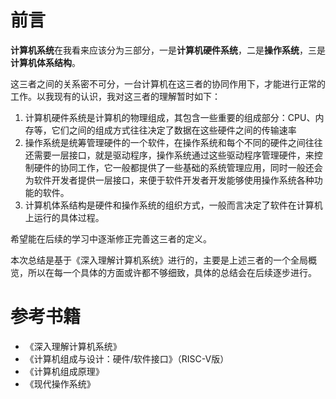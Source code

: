 # 前言

**计算机系统**在我看来应该分为三部分，一是**计算机硬件系统**，二是**操作系统**，三是**计算机体系结构**。

这三者之间的关系密不可分，一台计算机在这三者的协同作用下，才能进行正常的工作。以我现有的认识，我对这三者的理解暂时如下：

1. 计算机硬件系统是计算机的物理组成，其包含一些重要的组成部分：CPU、内存等，它们之间的组成方式往往决定了数据在这些硬件之间的传输速率
2. 操作系统是统筹管理硬件的一个软件，在操作系统和每个不同的硬件之间往往还需要一层接口，就是驱动程序，操作系统通过这些驱动程序管理硬件，来控制硬件的协同工作，它一般都提供了一些基础的系统管理应用，同时一般还会为软件开发者提供一层接口，来便于软件开发者开发能够使用操作系统各种功能的软件。
3. 计算机体系结构是硬件和操作系统的组织方式，一般而言决定了软件在计算机上运行的具体过程。

希望能在后续的学习中逐渐修正完善这三者的定义。

本次总结是基于《深入理解计算机系统》进行的，主要是上述三者的一个全局概览，所以在每一个具体的方面或许都不够细致，具体的总结会在后续逐步进行。



# 参考书籍

- 《深入理解计算机系统》
- 《计算机组成与设计：硬件/软件接口》（RISC-V版）
- 《计算机组成原理》
- 《现代操作系统》
